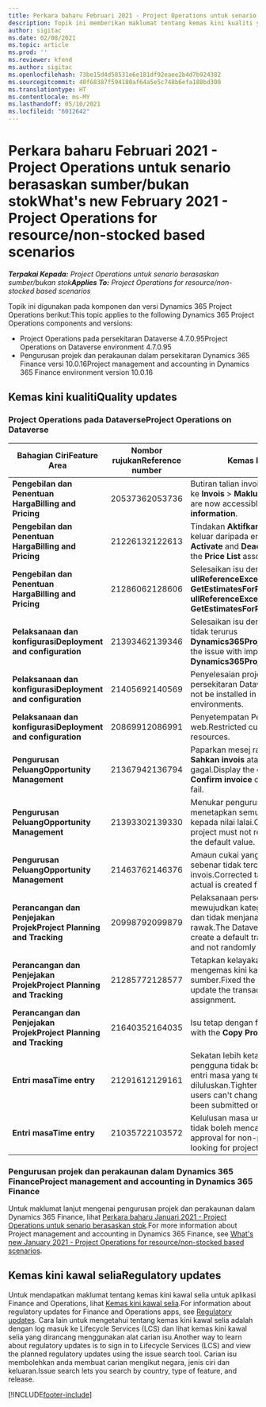 ```yaml
---
title: Perkara baharu Februari 2021 - Project Operations untuk senario berasaskan sumber/bukan stok
description: Topik ini memberikan maklumat tentang kemas kini kualiti yang tersedia dalam keluaran Februari 2021 bagi Project Operations untuk senario berasaskan sumber/bukan stok.
author: sigitac
ms.date: 02/08/2021
ms.topic: article
ms.prod: ''
ms.reviewer: kfend
ms.author: sigitac
ms.openlocfilehash: 73be15d4d58531e6e181df92eaee2b4d7b924382
ms.sourcegitcommit: 40f68387f594180af64a5e5c748b6efa188bd300
ms.translationtype: HT
ms.contentlocale: ms-MY
ms.lasthandoff: 05/10/2021
ms.locfileid: "6012642"
---
```

# <a name="whats-new-february-2021---project-operations-for-resourcenon-stocked-based-scenarios"></a><span data-ttu-id="6aeb4-103">Perkara baharu Februari 2021 - Project Operations untuk senario berasaskan sumber/bukan stok</span><span class="sxs-lookup"><span data-stu-id="6aeb4-103">What's new February 2021 - Project Operations for resource/non-stocked based scenarios</span></span>

<span data-ttu-id="6aeb4-104">_**Terpakai Kepada:** Project Operations untuk senario berasaskan sumber/bukan stok_</span><span class="sxs-lookup"><span data-stu-id="6aeb4-104">_**Applies To:** Project Operations for resource/non-stocked based scenarios_</span></span>

<span data-ttu-id="6aeb4-105">Topik ini digunakan pada komponen dan versi Dynamics 365 Project Operations berikut:</span><span class="sxs-lookup"><span data-stu-id="6aeb4-105">This topic applies to the following Dynamics 365 Project Operations components and versions:</span></span>

- <span data-ttu-id="6aeb4-106">Project Operations pada persekitaran Dataverse 4.7.0.95</span><span class="sxs-lookup"><span data-stu-id="6aeb4-106">Project Operations on Dataverse environment 4.7.0.95</span></span>
- <span data-ttu-id="6aeb4-107">Pengurusan projek dan perakaunan dalam persekitaran Dynamics 365 Finance versi 10.0.16</span><span class="sxs-lookup"><span data-stu-id="6aeb4-107">Project management and accounting in Dynamics 365 Finance environment version 10.0.16</span></span> 

## <a name="quality-updates"></a><span data-ttu-id="6aeb4-108">Kemas kini kualiti</span><span class="sxs-lookup"><span data-stu-id="6aeb4-108">Quality updates</span></span>

### <a name="project-operations-on-dataverse"></a><span data-ttu-id="6aeb4-109">Project Operations pada Dataverse</span><span class="sxs-lookup"><span data-stu-id="6aeb4-109">Project Operations on Dataverse</span></span>

| <span data-ttu-id="6aeb4-110">**Bahagian Ciri**</span><span class="sxs-lookup"><span data-stu-id="6aeb4-110">**Feature Area**</span></span> | <span data-ttu-id="6aeb4-111">**Nombor rujukan**</span><span class="sxs-lookup"><span data-stu-id="6aeb4-111">**Reference number**</span></span> | <span data-ttu-id="6aeb4-112">**Kemas kini kualiti**</span><span class="sxs-lookup"><span data-stu-id="6aeb4-112">**Quality update**</span></span> |
| --- | --- | --- |
| <span data-ttu-id="6aeb4-113">**Pengebilan dan Penentuan Harga**</span><span class="sxs-lookup"><span data-stu-id="6aeb4-113">**Billing and Pricing**</span></span> | <span data-ttu-id="6aeb4-114">2053736</span><span class="sxs-lookup"><span data-stu-id="6aeb4-114">2053736</span></span> | <span data-ttu-id="6aeb4-115">Butiran talian invois kini boleh diakses dengan pergi ke **Invois** > **Maklumat berkaitan**.</span><span class="sxs-lookup"><span data-stu-id="6aeb4-115">Invoice line details are now accessible by going to **Invoice** > **Related information**.</span></span> |
| <span data-ttu-id="6aeb4-116">**Pengebilan dan Penentuan Harga**</span><span class="sxs-lookup"><span data-stu-id="6aeb4-116">**Billing and Pricing**</span></span> | <span data-ttu-id="6aeb4-117">2122613</span><span class="sxs-lookup"><span data-stu-id="6aeb4-117">2122613</span></span> | <span data-ttu-id="6aeb4-118">Tindakan **Aktifkan** dan **Nyahaktifkan** telah dialih keluar daripada entiti persatuan **Senarai Harga**.</span><span class="sxs-lookup"><span data-stu-id="6aeb4-118">The **Activate** and **Deactivate** actions were removed from the **Price List** association entities.</span></span> |
| <span data-ttu-id="6aeb4-119">**Pengebilan dan Penentuan Harga**</span><span class="sxs-lookup"><span data-stu-id="6aeb4-119">**Billing and Pricing**</span></span> | <span data-ttu-id="6aeb4-120">2128606</span><span class="sxs-lookup"><span data-stu-id="6aeb4-120">2128606</span></span> | <span data-ttu-id="6aeb4-121">Selesaikan isu dengan pasang masuk **ullReferenceException** dalam **GetEstimatesForProject**.</span><span class="sxs-lookup"><span data-stu-id="6aeb4-121">Resolved the issue with **ullReferenceException** in the **GetEstimatesForProject** plug-in.</span></span> |
| <span data-ttu-id="6aeb4-122">**Pelaksanaan dan konfigurasi**</span><span class="sxs-lookup"><span data-stu-id="6aeb4-122">**Deployment and configuration**</span></span> | <span data-ttu-id="6aeb4-123">2139346</span><span class="sxs-lookup"><span data-stu-id="6aeb4-123">2139346</span></span> | <span data-ttu-id="6aeb4-124">Selesaikan isu dengan mengimport penyelesaian tidak terurus **Dynamics365ProjectOperationsDualWrite**.</span><span class="sxs-lookup"><span data-stu-id="6aeb4-124">Resolved the issue with importing unmanaged **Dynamics365ProjectOperationsDualWrite** solution.</span></span> |
| <span data-ttu-id="6aeb4-125">**Pelaksanaan dan konfigurasi**</span><span class="sxs-lookup"><span data-stu-id="6aeb4-125">**Deployment and configuration**</span></span> | <span data-ttu-id="6aeb4-126">2140569</span><span class="sxs-lookup"><span data-stu-id="6aeb4-126">2140569</span></span> | <span data-ttu-id="6aeb4-127">Penyelesaian projek tidak boleh dipasang dalam persekitaran Dataverse Teams.</span><span class="sxs-lookup"><span data-stu-id="6aeb4-127">Project solution must not be installed in the Dataverse Teams environments.</span></span> |
| <span data-ttu-id="6aeb4-128">**Pelaksanaan dan konfigurasi**</span><span class="sxs-lookup"><span data-stu-id="6aeb4-128">**Deployment and configuration**</span></span> | <span data-ttu-id="6aeb4-129">2086991</span><span class="sxs-lookup"><span data-stu-id="6aeb4-129">2086991</span></span> | <span data-ttu-id="6aeb4-130">Penyetempatan Penyesuaian terhad sumber web.</span><span class="sxs-lookup"><span data-stu-id="6aeb4-130">Restricted customizing localization of web resources.</span></span> |
| <span data-ttu-id="6aeb4-131">**Pengurusan Peluang**</span><span class="sxs-lookup"><span data-stu-id="6aeb4-131">**Opportunity Management**</span></span> | <span data-ttu-id="6aeb4-132">2136794</span><span class="sxs-lookup"><span data-stu-id="6aeb4-132">2136794</span></span> | <span data-ttu-id="6aeb4-133">Paparkan mesej ralat yang betul apabila proses **Sahkan invois** atau **Tandakan invois sudah dibayar** gagal.</span><span class="sxs-lookup"><span data-stu-id="6aeb4-133">Display the correct error message when the **Confirm invoice** or **Mark invoice as paid** processes fail.</span></span> |
| <span data-ttu-id="6aeb4-134">**Pengurusan Peluang**</span><span class="sxs-lookup"><span data-stu-id="6aeb4-134">**Opportunity Management**</span></span> | <span data-ttu-id="6aeb4-135">2139330</span><span class="sxs-lookup"><span data-stu-id="6aeb4-135">2139330</span></span> | <span data-ttu-id="6aeb4-136">Menukar pengurus Projek pada projek tidak boleh menetapkan semula syarikat yang dimiliki kembali kepada nilai lalai.</span><span class="sxs-lookup"><span data-stu-id="6aeb4-136">Changing the Project manager on a project must not reset the owning company back to the default value.</span></span> |
| <span data-ttu-id="6aeb4-137">**Pengurusan Peluang**</span><span class="sxs-lookup"><span data-stu-id="6aeb4-137">**Opportunity Management**</span></span> | <span data-ttu-id="6aeb4-138">2146376</span><span class="sxs-lookup"><span data-stu-id="6aeb4-138">2146376</span></span> | <span data-ttu-id="6aeb4-139">Amaun cukai yang diperbetulkan dalam jumlah sebenar tidak tercukai dicipta daripada pengesahan invois.</span><span class="sxs-lookup"><span data-stu-id="6aeb4-139">Corrected tax amount in a non-chargeable actual is created from invoice confirmation.</span></span> |
| <span data-ttu-id="6aeb4-140">**Perancangan dan Penjejakan Projek**</span><span class="sxs-lookup"><span data-stu-id="6aeb4-140">**Project Planning and Tracking**</span></span> | <span data-ttu-id="6aeb4-141">2099879</span><span class="sxs-lookup"><span data-stu-id="6aeb4-141">2099879</span></span> | <span data-ttu-id="6aeb4-142">Pelaksanaan persekitaran Dataverse mesti mewujudkan kategori transaksi lalai dengan ID statik dan tidak menjana satu persekitaran secara rawak.</span><span class="sxs-lookup"><span data-stu-id="6aeb4-142">The Dataverse environment deployment must create a default transaction category with a static ID and not randomly generate one per environment.</span></span> |
| <span data-ttu-id="6aeb4-143">**Perancangan dan Penjejakan Projek**</span><span class="sxs-lookup"><span data-stu-id="6aeb4-143">**Project Planning and Tracking**</span></span> | <span data-ttu-id="6aeb4-144">2128577</span><span class="sxs-lookup"><span data-stu-id="6aeb4-144">2128577</span></span> | <span data-ttu-id="6aeb4-145">Tetapkan kelayakan pengguna Project Service untuk mengemas kini kategori transaksi pada tugasan sumber.</span><span class="sxs-lookup"><span data-stu-id="6aeb4-145">Fixed the Project service user privileges to update the transaction category on a resource assignment.</span></span> |
| <span data-ttu-id="6aeb4-146">**Perancangan dan Penjejakan Projek**</span><span class="sxs-lookup"><span data-stu-id="6aeb4-146">**Project Planning and Tracking**</span></span> | <span data-ttu-id="6aeb4-147">2164035</span><span class="sxs-lookup"><span data-stu-id="6aeb4-147">2164035</span></span> | <span data-ttu-id="6aeb4-148">Isu tetap dengan fungsi **Salin Projek**.</span><span class="sxs-lookup"><span data-stu-id="6aeb4-148">Fixed issues with the **Copy Project** function.</span></span> |
| <span data-ttu-id="6aeb4-149">**Entri masa**</span><span class="sxs-lookup"><span data-stu-id="6aeb4-149">**Time entry**</span></span> | <span data-ttu-id="6aeb4-150">2129161</span><span class="sxs-lookup"><span data-stu-id="6aeb4-150">2129161</span></span> | <span data-ttu-id="6aeb4-151">Sekatan lebih ketat digunakan untuk memastikan pengguna tidak boleh mengubah dan mengemas kini entri masa yang telah diserahkan atau diluluskan.</span><span class="sxs-lookup"><span data-stu-id="6aeb4-151">Tighter restrictions are applied to ensure users can't change and update a time entry that has been submitted or approved.</span></span> |
| <span data-ttu-id="6aeb4-152">**Entri masa**</span><span class="sxs-lookup"><span data-stu-id="6aeb4-152">**Time entry**</span></span> | <span data-ttu-id="6aeb4-153">2103572</span><span class="sxs-lookup"><span data-stu-id="6aeb4-153">2103572</span></span> | <span data-ttu-id="6aeb4-154">Kelulusan masa untuk masukan masa bukan projek tidak boleh mencari peranan pelulus projek.</span><span class="sxs-lookup"><span data-stu-id="6aeb4-154">Time approval for non-project time entries must not be looking for project approver role.</span></span> |

### <a name="project-management-and-accounting-in-dynamics-365-finance"></a><span data-ttu-id="6aeb4-155">Pengurusan projek dan perakaunan dalam Dynamics 365 Finance</span><span class="sxs-lookup"><span data-stu-id="6aeb4-155">Project management and accounting in Dynamics 365 Finance</span></span> 

<span data-ttu-id="6aeb4-156">Untuk maklumat lanjut mengenai pengurusan projek dan perakaunan dalam Dynamics 365 Finance, lihat [Perkara baharu Januari 2021 - Project Operations untuk senario berasaskan stok](whats-new-jan-2021-resource-based.md).</span><span class="sxs-lookup"><span data-stu-id="6aeb4-156">For more information about Project management and accounting in Dynamics 365 Finance, see [What's new January 2021 - Project Operations for resource/non-stocked based scenarios](whats-new-jan-2021-resource-based.md).</span></span>


## <a name="regulatory-updates"></a><span data-ttu-id="6aeb4-157">Kemas kini kawal selia</span><span class="sxs-lookup"><span data-stu-id="6aeb4-157">Regulatory updates</span></span>

<span data-ttu-id="6aeb4-158">Untuk mendapatkan maklumat tentang kemas kini kawal selia untuk aplikasi Finance and Operations, lihat [Kemas kini kawal selia](/dynamics365/finance/localizations/regulatory-updates).</span><span class="sxs-lookup"><span data-stu-id="6aeb4-158">For information about regulatory updates for Finance and Operations apps, see [Regulatory updates](/dynamics365/finance/localizations/regulatory-updates).</span></span> <span data-ttu-id="6aeb4-159">Cara lain untuk mengetahui tentang kemas kini kawal selia adalah dengan log masuk ke Lifecycle Services (LCS) dan lihat kemas kini kawal selia yang dirancang menggunakan alat carian isu.</span><span class="sxs-lookup"><span data-stu-id="6aeb4-159">Another way to learn about regulatory updates is to sign in to Lifecycle Services (LCS) and view the planned regulatory updates using the issue search tool.</span></span> <span data-ttu-id="6aeb4-160">Carian isu membolehkan anda membuat carian mengikut negara, jenis ciri dan keluaran.</span><span class="sxs-lookup"><span data-stu-id="6aeb4-160">Issue search lets you search by country, type of feature, and release.</span></span>


[!INCLUDE[footer-include](../includes/footer-banner.md)]